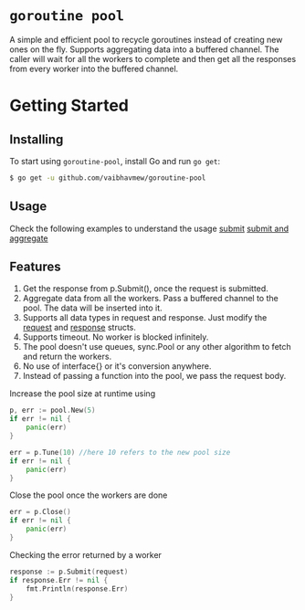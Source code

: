 # `goroutine pool`

A simple and efficient pool to recycle goroutines instead of creating new ones on the fly.
Supports aggregating data into a buffered channel. The caller will wait for all the workers 
to complete and then get all the responses from every worker into the buffered channel. 

# Getting Started

## Installing
To start using `goroutine-pool`, install Go and run `go get`:

```sh
$ go get -u github.com/vaibhavmew/goroutine-pool
```

## Usage 
Check the following examples to understand the usage
[submit](https://github.com/vaibhavmew/goroutine-pool/blob/main/examples/submit.go)
[submit and aggregate ](https://github.com/vaibhavmew/goroutine-pool/blob/main/examples/submitandaggregate.go)

## Features
1. Get the response from p.Submit(), once the request is submitted.
2. Aggregate data from all the workers. Pass a buffered channel to the pool. The data will be inserted into it.
3. Supports all data types in request and response. Just modify the [request](https://github.com/vaibhavmew/goroutine-pool/blob/main/pool/models.go) and [response](https://github.com/vaibhavmew/goroutine-pool/blob/main/pool/models.go) structs.
4. Supports timeout. No worker is blocked infinitely.
5. The pool doesn't use queues, sync.Pool or any other algorithm to fetch and return the workers.
6. No use of interface{} or it's conversion anywhere.
7. Instead of passing a function into the pool, we pass the request body.

Increase the pool size at runtime using 
```go
p, err := pool.New(5)
if err != nil {
    panic(err)
}

err = p.Tune(10) //here 10 refers to the new pool size
if err != nil {
    panic(err)
}
```

Close the pool once the workers are done
```go
err = p.Close()
if err != nil {
    panic(err)
}
```

Checking the error returned by a worker
```go
response := p.Submit(request)
if response.Err != nil {
    fmt.Println(response.Err)
}
```